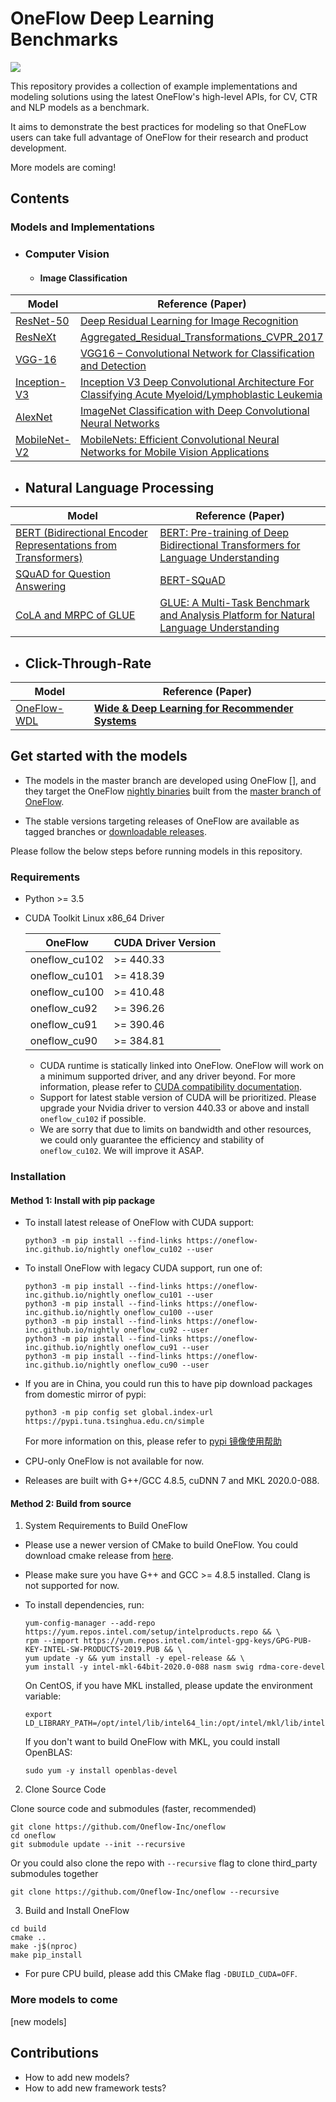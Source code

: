 # OneFlow Deep Learning Benchmarks

[![](https://img.shields.io/badge/Language-EN-CH-blue.svg)](https://github.com/Oneflow-Inc/OneFlow-Benchmark/edit/dev_sx_benchmark/README.md)

This repository provides a collection of example implementations and modeling solutions using the latest OneFlow's high-level APIs, for CV, CTR and NLP models as a benchmark.

It aims to demonstrate the best practices for modeling so that OneFLow users can take full advantage of OneFlow for their research and product development.

 More models are coming!

## Contents

### Models and Implementations

- ### Computer Vision

  - #### Image Classification

| Model                                                        | Reference (Paper)                                            |
| ------------------------------------------------------------ | ------------------------------------------------------------ |
| [ResNet-50](https://github.com/Oneflow-Inc/OneFlow-Benchmark/blob/master/Classification/cnns/resnet_model.py) | [Deep Residual Learning for Image Recognition](https://arxiv.org/abs/1512.03385) |
| [ResNeXt](https://github.com/Oneflow-Inc/OneFlow-Benchmark/blob/master/Classification/cnns/resnext_model.py) | [Aggregated_Residual_Transformations_CVPR_2017](https://openaccess.thecvf.com/content_cvpr_2017/papers/Xie_Aggregated_Residual_Transformations_CVPR_2017_paper.pdf) |
| [VGG-16](https://github.com/Oneflow-Inc/OneFlow-Benchmark/blob/master/Classification/cnns/vgg_model.py) | [VGG16 – Convolutional Network for Classification and Detection](https://neurohive.io/en/popular-networks/vgg16/) |
| [Inception-V3](https://github.com/Oneflow-Inc/OneFlow-Benchmark/blob/master/Classification/cnns/inception_model.py) | [Inception V3 Deep Convolutional Architecture For Classifying Acute Myeloid/Lymphoblastic Leukemia](https://software.intel.com/content/www/us/en/develop/articles/inception-v3-deep-convolutional-architecture-for-classifying-acute-myeloidlymphoblastic.html) |
| [AlexNet](https://github.com/Oneflow-Inc/OneFlow-Benchmark/blob/master/Classification/cnns/alexnet_model.py) | [ImageNet Classification with Deep Convolutional Neural Networks](http://vision.stanford.edu/teaching/cs231b_spring1415/slides/alexnet_tugce_kyunghee.pdf) |
| [MobileNet-V2](https://github.com/Oneflow-Inc/OneFlow-Benchmark/blob/master/Classification/cnns/mobilenet_v2_model.py) | [MobileNets: Efficient Convolutional Neural Networks for Mobile Vision Applications](https://arxiv.org/abs/1704.04861) |

- ## Natural Language Processing

| Model                                                        | Reference (Paper)                                            |
| ------------------------------------------------------------ | ------------------------------------------------------------ |
| [BERT (Bidirectional Encoder Representations from Transformers)](https://github.com/OneFlow/models/blob/master/official/nlp/bert) | [BERT: Pre-training of Deep Bidirectional Transformers for Language Understanding](https://arxiv.org/abs/1810.04805) |
| [SQuAD for Question Answering](https://github.com/Oneflow-Inc/OneFlow-Benchmark/blob/master/LanguageModeling/BERT/run_squad.py) | [BERT-SQuAD](https://github.com/kamalkraj/BERT-SQuAD)        |
| [CoLA and MRPC of GLUE](https://github.com/Oneflow-Inc/OneFlow-Benchmark/blob/master/LanguageModeling/BERT/run_classifier.py) | [GLUE: A Multi-Task Benchmark and Analysis Platform for Natural Language Understanding](https://www.aclweb.org/anthology/W18-5446.pdf) |

- ## Click-Through-Rate 

| Model                                                        | Reference (Paper)                                            |
| ------------------------------------------------------------ | ------------------------------------------------------------ |
| [OneFlow-WDL](https://github.com/Oneflow-Inc/OneFlow-Benchmark/blob/master/ClickThroughRate/WideDeepLearning) | [**Wide & Deep Learning for Recommender Systems**](https://arxiv.org/pdf/1606.07792.pdf) |



## Get started with the models

- The models in the master branch are developed using OneFlow [], and they target the OneFlow [nightly binaries](https://github.com/OneFlow/OneFlow#installation) built from the [master branch of OneFlow](https://github.com/OneFlow/OneFlow/tree/master).

- The stable versions targeting releases of OneFlow are available as tagged branches or [downloadable releases](https://github.com/OneFlow/models/releases).

  

Please follow the below steps before running models in this repository.

### Requirements

- Python >= 3.5

- CUDA Toolkit Linux x86_64 Driver

  | OneFlow       | CUDA Driver Version |
  | ------------- | ------------------- |
  | oneflow_cu102 | >= 440.33           |
  | oneflow_cu101 | >= 418.39           |
  | oneflow_cu100 | >= 410.48           |
  | oneflow_cu92  | >= 396.26           |
  | oneflow_cu91  | >= 390.46           |
  | oneflow_cu90  | >= 384.81           |

  - CUDA runtime is statically linked into OneFlow. OneFlow will work on a minimum supported driver, and any driver beyond. For more information, please refer to [CUDA compatibility documentation](https://docs.nvidia.com/deploy/cuda-compatibility/index.html).
  - Support for latest stable version of CUDA will be prioritized. Please upgrade your Nvidia driver to version 440.33 or above and install `oneflow_cu102` if possible.
  - We are sorry that due to limits on bandwidth and other resources, we could only guarantee the efficiency and stability of `oneflow_cu102`. We will improve it ASAP.

### Installation

#### Method 1: Install with pip package

- To install latest release of OneFlow with CUDA support:

  ```
  python3 -m pip install --find-links https://oneflow-inc.github.io/nightly oneflow_cu102 --user
  ```

- To install OneFlow with legacy CUDA support, run one of:

  ```
  python3 -m pip install --find-links https://oneflow-inc.github.io/nightly oneflow_cu101 --user
  python3 -m pip install --find-links https://oneflow-inc.github.io/nightly oneflow_cu100 --user
  python3 -m pip install --find-links https://oneflow-inc.github.io/nightly oneflow_cu92 --user
  python3 -m pip install --find-links https://oneflow-inc.github.io/nightly oneflow_cu91 --user
  python3 -m pip install --find-links https://oneflow-inc.github.io/nightly oneflow_cu90 --user
  ```

- If you are in China, you could run this to have pip download packages from domestic mirror of pypi:

  ```
  python3 -m pip config set global.index-url https://pypi.tuna.tsinghua.edu.cn/simple
  ```

  For more information on this, please refer to [pypi 镜像使用帮助](https://mirror.tuna.tsinghua.edu.cn/help/pypi/)

- CPU-only OneFlow is not available for now.

- Releases are built with G++/GCC 4.8.5, cuDNN 7 and MKL 2020.0-088.

#### Method 2: Build from source

1. System Requirements to Build OneFlow

- Please use a newer version of CMake to build OneFlow. You could download cmake release from [here](https://github.com/Kitware/CMake/releases/download/v3.14.0/cmake-3.14.0-Linux-x86_64.tar.gz).

- Please make sure you have G++ and GCC >= 4.8.5 installed. Clang is not supported for now.

- To install dependencies, run:

  ```
  yum-config-manager --add-repo https://yum.repos.intel.com/setup/intelproducts.repo && \
  rpm --import https://yum.repos.intel.com/intel-gpg-keys/GPG-PUB-KEY-INTEL-SW-PRODUCTS-2019.PUB && \
  yum update -y && yum install -y epel-release && \
  yum install -y intel-mkl-64bit-2020.0-088 nasm swig rdma-core-devel
  ```

  On CentOS, if you have MKL installed, please update the environment variable:

  ```
  export LD_LIBRARY_PATH=/opt/intel/lib/intel64_lin:/opt/intel/mkl/lib/intel64:$LD_LIBRARY_PATH
  ```

  If you don't want to build OneFlow with MKL, you could install OpenBLAS:

  ```
  sudo yum -y install openblas-devel
  ```

2. Clone Source Code

Clone source code and submodules (faster, recommended)

```
git clone https://github.com/Oneflow-Inc/oneflow
cd oneflow
git submodule update --init --recursive
```

Or you could also clone the repo with `--recursive` flag to clone third_party submodules together

```
git clone https://github.com/Oneflow-Inc/oneflow --recursive
```

3. Build and Install OneFlow

```
cd build
cmake ..
make -j$(nproc)
make pip_install
```

- For pure CPU build, please add this CMake flag `-DBUILD_CUDA=OFF`.

### More models to come

[new models]

## Contributions

- How to add new models?
- How to add new framework tests?

